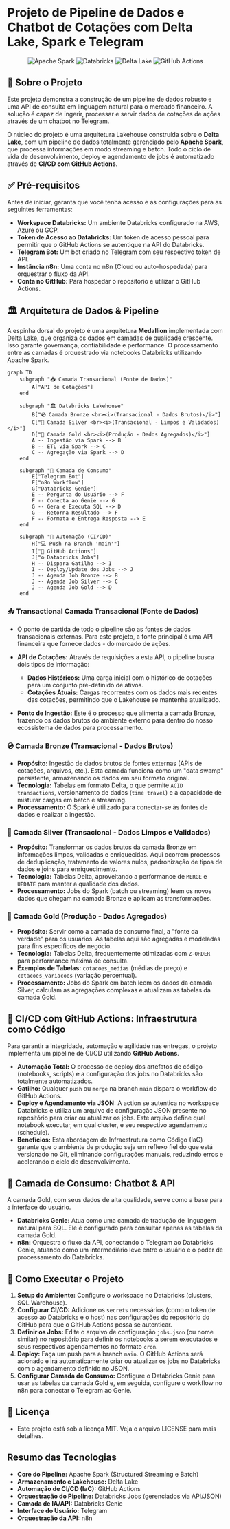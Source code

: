 # Projeto de Pipeline de Dados e Chatbot de Cotações com Delta Lake, Spark e Telegram
<div align="center">

![Apache Spark](https://img.shields.io/badge/Apache%20Spark-3.4.1-E25A1C?logo=apache-spark)
![Databricks](https://img.shields.io/badge/Databricks-Ready-FF3621?logo=databricks)
![Delta Lake](https://img.shields.io/badge/Delta%20Lake-2.4.0-00ADD4?logo=delta)
![GitHub Actions](https://img.shields.io/badge/GitHub%20Actions-CI/CD-2088FF?logo=github-actions)

</div>

## 📖 Sobre o Projeto
Este projeto demonstra a construção de um pipeline de dados robusto e uma API de consulta em linguagem natural para o mercado financeiro. A solução é capaz de ingerir, processar e servir dados de cotações de ações através de um chatbot no Telegram.

O núcleo do projeto é uma arquitetura Lakehouse construída sobre o **Delta Lake**, com um pipeline de dados totalmente gerenciado pelo **Apache Spark**, que processa informações em modo streaming e batch. Todo o ciclo de vida de desenvolvimento, deploy e agendamento de jobs é automatizado através de **CI/CD com GitHub Actions**.

## ✅ Pré-requisitos
Antes de iniciar, garanta que você tenha acesso e as configurações para as seguintes ferramentas:

- **Workspace Databricks:** Um ambiente Databricks configurado na AWS, Azure ou GCP.
- **Token de Acesso ao Databricks:** Um token de acesso pessoal para permitir que o GitHub Actions se autentique na API do Databricks.
- **Telegram Bot:** Um bot criado no Telegram com seu respectivo token de API.
- **Instância n8n:** Uma conta no n8n (Cloud ou auto-hospedada) para orquestrar o fluxo da API.
- **Conta no GitHub:** Para hospedar o repositório e utilizar o GitHub Actions.

## 🏛️ Arquitetura de Dados & Pipeline
A espinha dorsal do projeto é uma arquitetura **Medallion** implementada com Delta Lake, que organiza os dados em camadas de qualidade crescente. Isso garante governança, confiabilidade e performance. O processamento entre as camadas é orquestrado via notebooks Databricks utilizando Apache Spark.

```mermaid
graph TD
    subgraph "📥 Camada Transacional (Fonte de Dados)"
        A["API de Cotações"]
    end

    subgraph "🏛️ Databricks Lakehouse"
        B["💿 Camada Bronze <br><i>(Transacional - Dados Brutos)</i>"]
        C["🥈 Camada Silver <br><i>(Transacional - Limpos e Validados)</i>"]
        D["🥇 Camada Gold <br><i>(Produção - Dados Agregados)</i>"]
        A -- Ingestão via Spark --> B
        B -- ETL via Spark --> C
        C -- Agregação via Spark --> D
    end

    subgraph "🤖 Camada de Consumo"
        E["Telegram Bot"]
        F["n8n Workflow"]
        G["Databricks Genie"]
        E -- Pergunta do Usuário --> F
        F -- Conecta ao Genie --> G
        G -- Gera e Executa SQL --> D
        G -- Retorna Resultado --> F
        F -- Formata e Entrega Resposta --> E
    end

    subgraph "🔄 Automação (CI/CD)"
        H["💻 Push na Branch 'main'"]
        I["🚀 GitHub Actions"]
        J["⚙️ Databricks Jobs"]
        H -- Dispara Gatilho --> I
        I -- Deploy/Update dos Jobs --> J
        J -- Agenda Job Bronze --> B
        J -- Agenda Job Silver --> C
        J -- Agenda Job Gold --> D
    end
```
### 📥 Transactional Camada Transacional (Fonte de Dados)

- O ponto de partida de todo o pipeline são as fontes de dados transacionais externas. Para este projeto, a fonte principal é uma API financeira que fornece dados - do mercado de ações.

- **API de Cotações:** Através de requisições a esta API, o pipeline busca dois tipos de informação:
  - **Dados Históricos:** Uma carga inicial com o histórico de cotações para um conjunto pré-definido de ativos.
  - **Cotações Atuais:** Cargas recorrentes com os dados mais recentes das cotações, permitindo que o Lakehouse se mantenha atualizado.
- **Ponto de Ingestão:** Este é o processo que alimenta a camada Bronze, trazendo os dados brutos do ambiente externo para dentro do nosso ecossistema de dados para processamento.
  
### 💿 Camada Bronze (Transacional - Dados Brutos)
-   **Propósito:** Ingestão de dados brutos de fontes externas (APIs de cotações, arquivos, etc.). Esta camada funciona como um "data swamp" persistente, armazenando os dados em seu formato original.
-   **Tecnologia:** Tabelas em formato Delta, o que permite `ACID transactions`, versionamento de dados (`time travel`) e a capacidade de misturar cargas em batch e streaming.
-   **Processamento:** O Spark é utilizado para conectar-se às fontes de dados e realizar a ingestão.

### 🥈 Camada Silver (Transacional - Dados Limpos e Validados)
-   **Propósito:** Transformar os dados brutos da camada Bronze em informações limpas, validadas e enriquecidas. Aqui ocorrem processos de deduplicação, tratamento de valores nulos, padronização de tipos de dados e joins para enriquecimento.
-   **Tecnologia:** Tabelas Delta, aproveitando a performance de `MERGE` e `UPDATE` para manter a qualidade dos dados.
-   **Processamento:** Jobs do Spark (batch ou streaming) leem os novos dados que chegam na camada Bronze e aplicam as transformações.

### 🥇 Camada Gold (Produção - Dados Agregados)
-   **Propósito:** Servir como a camada de consumo final, a "fonte da verdade" para os usuários. As tabelas aqui são agregadas e modeladas para fins específicos de negócio.
-   **Tecnologia:** Tabelas Delta, frequentemente otimizadas com `Z-ORDER` para performance máxima de consulta.
-   **Exemplos de Tabelas:** `cotacoes_medias` (médias de preço) e `cotacoes_variacoes` (variação percentual).
-   **Processamento:** Jobs do Spark em batch leem os dados da camada Silver, calculam as agregações complexas e atualizam as tabelas da camada Gold.

## 🔄 CI/CD com GitHub Actions: Infraestrutura como Código
Para garantir a integridade, automação e agilidade nas entregas, o projeto implementa um pipeline de CI/CD utilizando **GitHub Actions**.

-   **Automação Total:** O processo de deploy dos artefatos de código (notebooks, scripts) e a configuração dos jobs no Databricks são totalmente automatizados.
-   **Gatilho:** Qualquer `push` ou `merge` na branch `main` dispara o workflow do GitHub Actions.
-   **Deploy e Agendamento via JSON:** A action se autentica no workspace Databricks e utiliza um arquivo de configuração JSON presente no repositório para criar ou atualizar os jobs. Este arquivo define qual notebook executar, em qual cluster, e seu respectivo agendamento (schedule).
-   **Benefícios:** Esta abordagem de Infraestrutura como Código (IaC) garante que o ambiente de produção seja um reflexo fiel do que está versionado no Git, eliminando configurações manuais, reduzindo erros e acelerando o ciclo de desenvolvimento.

## 🤖 Camada de Consumo: Chatbot & API
A camada Gold, com seus dados de alta qualidade, serve como a base para a interface do usuário.

-   **Databricks Genie:** Atua como uma camada de tradução de linguagem natural para SQL. Ele é configurado para consultar apenas as tabelas da camada Gold.
-   **n8n:** Orquestra o fluxo da API, conectando o Telegram ao Databricks Genie, atuando como um intermediário leve entre o usuário e o poder de processamento do Databricks.

## 🚀 Como Executar o Projeto
1.  **Setup do Ambiente:** Configure o workspace no Databricks (clusters, SQL Warehouse).
2.  **Configurar CI/CD:** Adicione os `secrets` necessários (como o token de acesso ao Databricks e o host) nas configurações do repositório do GitHub para que o GitHub Actions possa se autenticar.
3.  **Definir os Jobs:** Edite o arquivo de configuração `jobs.json` (ou nome similar) no repositório para definir os notebooks a serem executados e seus respectivos agendamentos no formato `cron`.
4.  **Deploy:** Faça um push para a branch `main`. O GitHub Actions será acionado e irá automaticamente criar ou atualizar os jobs no Databricks com o agendamento definido no JSON.
5.  **Configurar Camada de Consumo:** Configure o Databricks Genie para usar as tabelas da camada Gold e, em seguida, configure o workflow no n8n para conectar o Telegram ao Genie.

## 📜 Licença
-  Este projeto está sob a licença MIT. Veja o arquivo LICENSE para mais detalhes.
  
## Resumo das Tecnologias
-   **Core do Pipeline:** Apache Spark (Structured Streaming e Batch)
-   **Armazenamento e Lakehouse:** Delta Lake
-   **Automação de CI/CD (IaC):** GitHub Actions
-   **Orquestração do Pipeline:** Databricks Jobs (gerenciados via API/JSON)
-   **Camada de IA/API:** Databricks Genie
-   **Interface do Usuário:** Telegram
-   **Orquestração da API:** n8n
